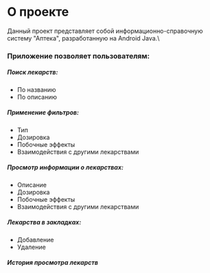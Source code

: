 # О проекте
Данный проект представляет собой информационно-справочную систему "Аптека", разработанную на Android Java.\
### Приложение позволяет пользователям:

##### Поиск лекарств:
- По названию
- По описанию

##### Применение фильтров:
- Тип
- Дозировка
- Побочные эффекты
- Взаимодействия с другими лекарствами

##### Просмотр информации о лекарствах:
- Описание
- Дозировка
- Побочные эффекты
- Взаимодействия с другими лекарствами

##### Лекарства в закладках:
- Добавление
- Удаление

##### История просмотра лекарств

